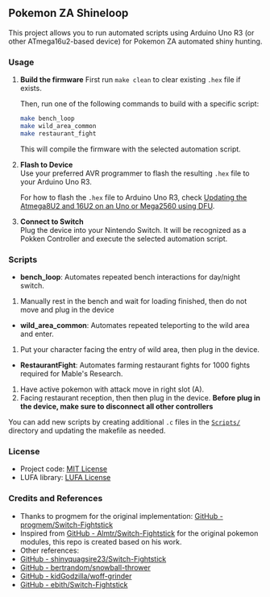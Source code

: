 ## Pokemon ZA Shineloop

This project allows you to run automated scripts using Arduino Uno R3 (or other ATmega16u2-based device) for Pokemon ZA automated shiny hunting.

### Usage

1. **Build the firmware**
   First run ```make clean``` to clear existing `.hex` file if exists.

   Then, run one of the following commands to build with a specific script:
   ```sh
   make bench_loop
   make wild_area_common
   make restaurant_fight
   ```
   This will compile the firmware with the selected automation script.

2. **Flash to Device**  
   Use your preferred AVR programmer to flash the resulting `.hex` file to your Arduino Uno R3.

   For how to flash the `.hex` file to Arduino Uno R3, check [Updating the Atmega8U2 and 16U2 on an Uno or Mega2560 using DFU](https://www.arduino.cc/en/Hacking/DFUProgramming8U2).

3. **Connect to Switch**  
   Plug the device into your Nintendo Switch. It will be recognized as a Pokken Controller and execute the selected automation script.

### Scripts

- **bench_loop**: Automates repeated bench interactions for day/night switch. 
1.  Manually rest in the bench and wait for loading finished, then do not move and plug in the device
- **wild_area_common**: Automates repeated teleporting to the wild area and enter.
1.  Put your character facing the entry of wild area, then plug in the device.
- **RestaurantFight**: Automates farming restaurant fights for 1000 fights required for Mable's Research.
1.  Have active pokemon with attack move in right slot (A).
2.  Facing restaurant reception, then then plug in the device.
**Before plug in the device, make sure to disconnect all other controllers**

You can add new scripts by creating additional `.c` files in the [`Scripts/`](Scripts/) directory and updating the makefile as needed.

### License

- Project code: [MIT License](LICENSE)
- LUFA library: [LUFA License](LUFA_LICENSE)

### Credits and References

- Thanks to progmem for the original implementation: [GitHub - progmem/Switch-Fightstick](https://github.com/progmem/Switch-Fightstick)
- Inspired from [GitHub - Almtr/Switch-Fightstick](https://github.com/shinyquagsire23/Switch-Fightstick) for the original pokemon modules, this repo is created based on his work.
- Other references:
- [GitHub - shinyquagsire23/Switch-Fightstick](https://github.com/shinyquagsire23/Switch-Fightstick)
- [GitHub - bertrandom/snowball-thrower](https://github.com/bertrandom/snowball-thrower)
- [GitHub - kidGodzilla/woff-grinder](https://github.com/kidGodzilla/woff-grinder)
- [GitHub - ebith/Switch-Fightstick](https://github.com/ebith/Switch-Fightstick)